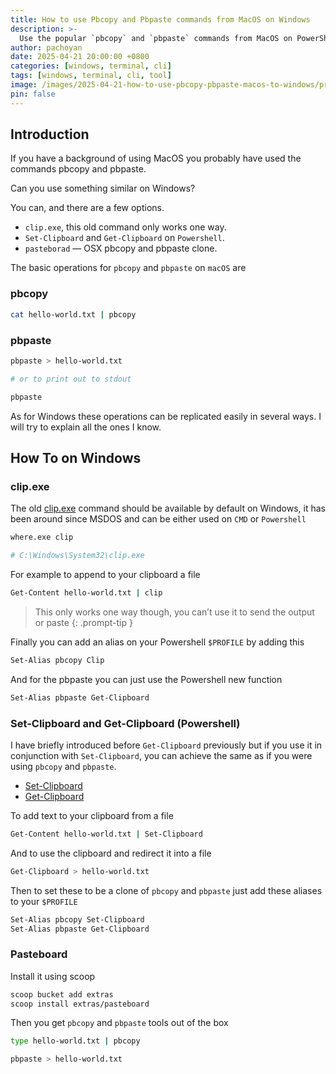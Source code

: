 ```yaml
---
title: How to use Pbcopy and Pbpaste commands from MacOS on Windows
description: >-
  Use the popular `pbcopy` and `pbpaste` commands from MacOS on PowerShell
author: pachoyan
date: 2025-04-21 20:00:00 +0800
categories: [windows, terminal, cli]
tags: [windows, terminal, cli, tool]
image: /images/2025-04-21-how-to-use-pbcopy-pbpaste-macos-to-windows/preview.png
pin: false
---
```


## Introduction

If you have a background of using MacOS you probably have used the commands pbcopy and pbpaste.

Can you use something similar on Windows?

You can, and there are a few options.

- `clip.exe`, this old command only works one way.
- `Set-Clipboard` and `Get-Clipboard` on `Powershell`.
- `pasteborad` — OSX pbcopy and pbpaste clone.

The basic operations for `pbcopy` and `pbpaste` on `macOS` are

### pbcopy

```bash
cat hello-world.txt | pbcopy
```

### pbpaste

```bash
pbpaste > hello-world.txt

# or to print out to stdout

pbpaste
```

As for Windows these operations can be replicated easily in several ways. I will try to explain all the ones I know.

## How To on Windows

### clip.exe

The old [clip.exe](https://learn.microsoft.com/en-us/windows-server/administration/windows-commands/clip) command should be available by default on Windows, it has been around since MSDOS and can be either used on `CMD` or `Powershell`

```bash
where.exe clip

# C:\Windows\System32\clip.exe
```

For example to append to your clipboard a file

```bash
Get-Content hello-world.txt | clip
```

<!-- markdownlint-capture -->
<!-- markdownlint-disable -->
> This only works one way though, you can’t use it to send the output or paste
{: .prompt-tip }
<!-- markdownlint-restore -->

Finally you can add an alias on your Powershell `$PROFILE` by adding this

```bash
Set-Alias pbcopy Clip
```

And for the pbpaste you can just use the Powershell new function

```bash
Set-Alias pbpaste Get-Clipboard
```

### Set-Clipboard and Get-Clipboard (Powershell)

I have briefly introduced before `Get-Clipboard` previously but if you use it in conjunction with `Set-Clipboard`, you can achieve the same as if you were using `pbcopy` and `pbpaste`.

- [Set-Clipboard](https://learn.microsoft.com/en-us/powershell/module/microsoft.powershell.management/set-clipboard)
- [Get-Clipboard](https://learn.microsoft.com/en-us/powershell/module/microsoft.powershell.management/get-clipboard)

To add text to your clipboard from a file

```bash
Get-Content hello-world.txt | Set-Clipboard
```

And to use the clipboard and redirect it into a file

```bash
Get-Clipboard > hello-world.txt
```

Then to set these to be a clone of `pbcopy` and `pbpaste` just add these aliases to your `$PROFILE`

```bash
Set-Alias pbcopy Set-Clipboard
Set-Alias pbpaste Get-Clipboard
```

### Pasteboard

Install it using scoop

```bash
scoop bucket add extras
scoop install extras/pasteboard
```

Then you get `pbcopy` and `pbpaste` tools out of the box

```bash
type hello-world.txt | pbcopy
```

```bash
pbpaste > hello-world.txt
```
